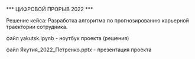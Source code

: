 *** ЦИФРОВОЙ ПРОРЫВ 2022 ***

Решение кейса: Разработка алгоритма по прогнозированию карьерной траектории сотрудника.

файл yakutsk.ipynb - ноутбук проекта (решения)

файл Якутия_2022_Петренко.pptx - презентация проекта
